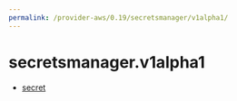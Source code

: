 ```yaml
---
permalink: /provider-aws/0.19/secretsmanager/v1alpha1/
---
```


# secretsmanager.v1alpha1



* [secret](secret.md)